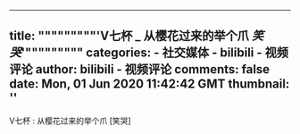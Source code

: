 
---
title: """""""""'V七杯 _ 从樱花过来的举个爪
_笑哭_'"""""""""
categories: 
    - 社交媒体
    - bilibili - 视频评论
author: bilibili - 视频评论
comments: false
date: Mon, 01 Jun 2020 11:42:42 GMT
thumbnail: ''
---

<div>   
V七杯 : 从樱花过来的举个爪
[笑哭]  
</div>
            